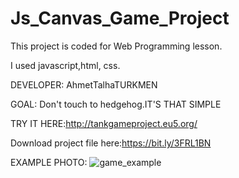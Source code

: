 # Js_Canvas_Game_Project

This project is coded for Web Programming lesson.

I used javascript,html, css.

DEVELOPER: AhmetTalhaTURKMEN

GOAL: Don't touch to hedgehog.IT'S THAT SIMPLE

TRY IT HERE:http://tankgameproject.eu5.org/

Download project file here:https://bit.ly/3FRL1BN

EXAMPLE PHOTO:
![game_example](https://user-images.githubusercontent.com/75725469/168417934-f165be3b-a5f7-4139-aae0-16b389fa30e9.png)
